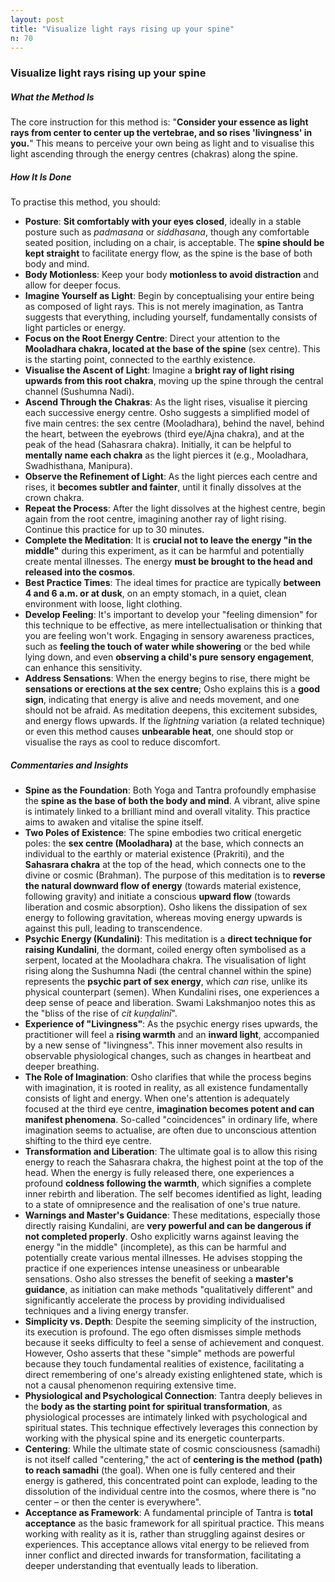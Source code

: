 ```yaml
---
layout: post
title: "Visualize light rays rising up your spine"
n: 70
---
```

### Visualize light rays rising up your spine

##### What the Method Is

The core instruction for this method is: "**Consider your essence as light rays from center to center up the vertebrae, and so rises 'livingness' in you.**" This means to perceive your own being as light and to visualise this light ascending through the energy centres (chakras) along the spine.

##### How It Is Done

To practise this method, you should:

*   **Posture**: **Sit comfortably with your eyes closed**, ideally in a stable posture such as *padmasana* or *siddhasana*, though any comfortable seated position, including on a chair, is acceptable. The **spine should be kept straight** to facilitate energy flow, as the spine is the base of both body and mind.
*   **Body Motionless**: Keep your body **motionless to avoid distraction** and allow for deeper focus.
*   **Imagine Yourself as Light**: Begin by conceptualising your entire being as composed of light rays. This is not merely imagination, as Tantra suggests that everything, including yourself, fundamentally consists of light particles or energy.
*   **Focus on the Root Energy Centre**: Direct your attention to the **Mooladhara chakra, located at the base of the spine** (sex centre). This is the starting point, connected to the earthly existence.
*   **Visualise the Ascent of Light**: Imagine a **bright ray of light rising upwards from this root chakra**, moving up the spine through the central channel (Sushumna Nadi).
*   **Ascend Through the Chakras**: As the light rises, visualise it piercing each successive energy centre. Osho suggests a simplified model of five main centres: the sex centre (Mooladhara), behind the navel, behind the heart, between the eyebrows (third eye/Ajna chakra), and at the peak of the head (Sahasrara chakra). Initially, it can be helpful to **mentally name each chakra** as the light pierces it (e.g., Mooladhara, Swadhisthana, Manipura).
*   **Observe the Refinement of Light**: As the light pierces each centre and rises, it **becomes subtler and fainter**, until it finally dissolves at the crown chakra.
*   **Repeat the Process**: After the light dissolves at the highest centre, begin again from the root centre, imagining another ray of light rising. Continue this practice for up to 30 minutes.
*   **Complete the Meditation**: It is **crucial not to leave the energy "in the middle"** during this experiment, as it can be harmful and potentially create mental illnesses. The energy **must be brought to the head and released into the cosmos**.
*   **Best Practice Times**: The ideal times for practice are typically **between 4 and 6 a.m. or at dusk**, on an empty stomach, in a quiet, clean environment with loose, light clothing.
*   **Develop Feeling**: It's important to develop your "feeling dimension" for this technique to be effective, as mere intellectualisation or thinking that you are feeling won't work. Engaging in sensory awareness practices, such as **feeling the touch of water while showering** or the bed while lying down, and even **observing a child's pure sensory engagement**, can enhance this sensitivity.
*   **Address Sensations**: When the energy begins to rise, there might be **sensations or erections at the sex centre**; Osho explains this is a **good sign**, indicating that energy is alive and needs movement, and one should not be afraid. As meditation deepens, this excitement subsides, and energy flows upwards. If the *lightning* variation (a related technique) or even this method causes **unbearable heat**, one should stop or visualise the rays as cool to reduce discomfort.

##### Commentaries and Insights

*   **Spine as the Foundation**: Both Yoga and Tantra profoundly emphasise the **spine as the base of both the body and mind**. A vibrant, alive spine is intimately linked to a brilliant mind and overall vitality. This practice aims to awaken and vitalise the spine itself.
*   **Two Poles of Existence**: The spine embodies two critical energetic poles: the **sex centre (Mooladhara)** at the base, which connects an individual to the earthly or material existence (Prakriti), and the **Sahasrara chakra** at the top of the head, which connects one to the divine or cosmic (Brahman). The purpose of this meditation is to **reverse the natural downward flow of energy** (towards material existence, following gravity) and initiate a conscious **upward flow** (towards liberation and cosmic absorption). Osho likens the dissipation of sex energy to following gravitation, whereas moving energy upwards is against this pull, leading to transcendence.
*   **Psychic Energy (Kundalini)**: This meditation is a **direct technique for raising Kundalini**, the dormant, coiled energy often symbolised as a serpent, located at the Mooladhara chakra. The visualisation of light rising along the Sushumna Nadi (the central channel within the spine) represents the **psychic part of sex energy**, which *can* rise, unlike its physical counterpart (semen). When Kundalini rises, one experiences a deep sense of peace and liberation. Swami Lakshmanjoo notes this as the "bliss of the rise of *cit kuṇḍalinī*".
*   **Experience of "Livingness"**: As the psychic energy rises upwards, the practitioner will feel a **rising warmth** and an **inward light**, accompanied by a new sense of "livingness". This inner movement also results in observable physiological changes, such as changes in heartbeat and deeper breathing.
*   **The Role of Imagination**: Osho clarifies that while the process begins with imagination, it is rooted in reality, as all existence fundamentally consists of light and energy. When one's attention is adequately focused at the third eye centre, **imagination becomes potent and can manifest phenomena**. So-called "coincidences" in ordinary life, where imagination seems to actualise, are often due to unconscious attention shifting to the third eye centre.
*   **Transformation and Liberation**: The ultimate goal is to allow this rising energy to reach the Sahasrara chakra, the highest point at the top of the head. When the energy is fully released there, one experiences a profound **coldness following the warmth**, which signifies a complete inner rebirth and liberation. The self becomes identified as light, leading to a state of omnipresence and the realisation of one's true nature.
*   **Warnings and Master's Guidance**: These meditations, especially those directly raising Kundalini, are **very powerful and can be dangerous if not completed properly**. Osho explicitly warns against leaving the energy "in the middle" (incomplete), as this can be harmful and potentially create various mental illnesses. He advises stopping the practice if one experiences intense uneasiness or unbearable sensations. Osho also stresses the benefit of seeking a **master's guidance**, as initiation can make methods "qualitatively different" and significantly accelerate the process by providing individualised techniques and a living energy transfer.
*   **Simplicity vs. Depth**: Despite the seeming simplicity of the instruction, its execution is profound. The ego often dismisses simple methods because it seeks difficulty to feel a sense of achievement and conquest. However, Osho asserts that these "simple" methods are powerful because they touch fundamental realities of existence, facilitating a direct remembering of one's already existing enlightened state, which is not a causal phenomenon requiring extensive time.
*   **Physiological and Psychological Connection**: Tantra deeply believes in the **body as the starting point for spiritual transformation**, as physiological processes are intimately linked with psychological and spiritual states. This technique effectively leverages this connection by working with the physical spine and its energetic counterparts.
*   **Centering**: While the ultimate state of cosmic consciousness (samadhi) is not itself called "centering," the act of **centering is the method (path) to reach samadhi** (the goal). When one is fully centered and their energy is gathered, this concentrated point can explode, leading to the dissolution of the individual centre into the cosmos, where there is "no center – or then the center is everywhere".
*   **Acceptance as Framework**: A fundamental principle of Tantra is **total acceptance** as the basic framework for all spiritual practice. This means working with reality as it is, rather than struggling against desires or experiences. This acceptance allows vital energy to be relieved from inner conflict and directed inwards for transformation, facilitating a deeper understanding that eventually leads to liberation.
